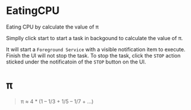 # EatingCPU
Eating CPU by calculate the value of π

Simplly click start to start a task in backgound to calculate the value of π.

It will start a `Foreground Service` with a visible notification item to execute.
Finish the UI will not stop the task.
To stop the task, click the `STOP` action sticked under the notificatoin of the `STOP` button on the UI.


# π

> π ≈ 4 * (1 – 1/3 + 1/5 – 1/7 + …)
